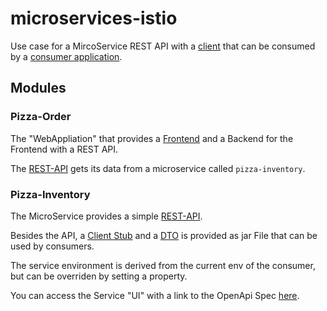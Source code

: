 # microservices-istio

Use case for a MircoService REST API with a [client](./pizza-inventory/pizza-inventory-api/src/main/java/io/joachimprinzbach/pizzainventory/api/PizzaInventoryClient.java) that can be consumed by a [consumer application](./pizza-order/src/main/java/io/joachimprinzbach/pizzaorder/PizzaOrderRestController.java).

## Modules

### Pizza-Order
The "WebAppliation" that provides a [Frontend](https://joachim-pizza-order-test.apps.origin.baloise.dev/) and a Backend for the Frontend with a REST API.

The [REST-API]([client](./pizza-order/src/main/java/io/joachimprinzbach/pizzaorder/PizzaOrderRestController.java)) gets its data from a microservice called `pizza-inventory`. 


### Pizza-Inventory
The MicroService provides a simple [REST-API](./pizza-inventory/pizza-inventory-impl/src/main/java/io/joachimprinzbach/pizzainventory/PizzaInventoryRestController.java).

Besides the API, a [Client Stub](./pizza-inventory/pizza-inventory-api/src/main/java/io/joachimprinzbach/pizzainventory/api/PizzaInventoryClient.java) and a [DTO](./pizza-inventory/pizza-inventory-api/src/main/java/io/joachimprinzbach/pizzainventory/api/PizzaInventoryItemDto.java) is provided as jar File that can be used by consumers.

The service environment is derived from the current env of the consumer, but can be overriden by setting a property.  

You can access the Service "UI" with a link to the OpenApi Spec [here](https://joachim-pizza-inventory-test.apps.origin.baloise.dev/).